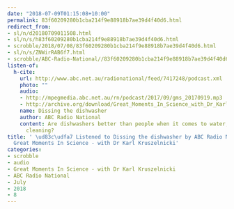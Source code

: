 ```yaml
---
date: "2018-07-09T01:15:08+10:00"
permalink: 83f60209280b1cba214f9e88918b7ae39d4f40d6.html
redirect_from:
- sl/n/d20180709011508.html
- sl/n/s/h83f60209280b1cba214f9e88918b7ae39d4f40d6.html
- scrobble/2018/07/08/83f60209280b1cba214f9e88918b7ae39d4f40d6.html
- sl/n/s/ZNWirRAB6f7.html
- scrobble/ABC-Radio-National//83f60209280b1cba214f9e88918b7ae39d4f40d6.html
listen-of:
  h-cite:
    url: http://www.abc.net.au/radionational/feed/7417248/podcast.xml
    photo: ""
    audio:
    - http://mpegmedia.abc.net.au/rn/podcast/2017/09/gms_20170919.mp3
    - http://archive.org/download/Great_Moments_In_Science_with_Dr_Karl_Kruszelnicki-Podcast-by-ABC_Radio_National/Dissing_the_dishwasher.mp3
    name: Dissing the dishwasher
    author: ABC Radio National
    content: Are dishwashers better than people when it comes to water, energy and
      cleaning?
title: ' \ud83c\udfa7 Listened to Dissing the dishwasher by ABC Radio National From
  Great Moments In Science - with Dr Karl Kruszelnicki'
categories:
- scrobble
- audio
- Great Moments In Science - with Dr Karl Kruszelnicki
- ABC Radio National
- July
- 2018
- 8
---
```

